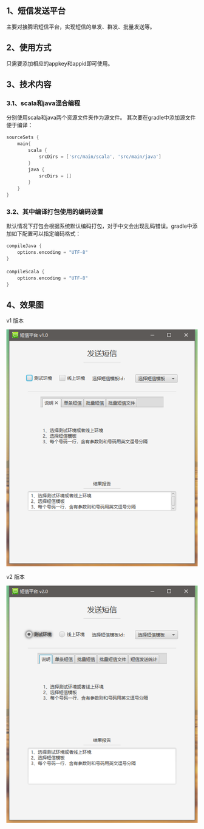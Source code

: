 ## 1、短信发送平台

主要对接腾讯短信平台，实现短信的单发、群发、批量发送等。

## 2、使用方式

只需要添加相应的appkey和appid即可使用。

## 3、技术内容

### 3.1、scala和java混合编程
分别使用scala和java两个资源文件夹作为源文件。
其次要在gradle中添加源文件便于编译：
```groovy
sourceSets {
    main{
        scala {
            srcDirs = ['src/main/scala', 'src/main/java']
        }
        java {
            srcDirs = []
        }
    }
}
```

### 3.2、其中编译打包使用的编码设置
默认情况下打包会根据系统默认编码打包，对于中文会出现乱码错误。gradle中添加如下配置可以指定编码格式：
```groovy
compileJava {
    options.encoding = "UTF-8"
}

compileScala {
    options.encoding = "UTF-8"
}
```

## 4、效果图

v1 版本

![效果图](https://github.com/houyafei/SMS/blob/master/image/first.png)

v2 版本

![效果图](https://github.com/houyafei/SMS/blob/master/image/v2.png)




